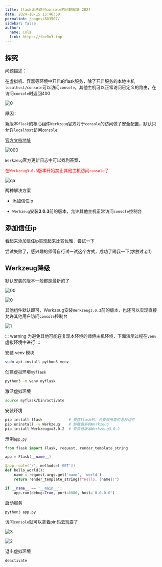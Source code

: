 ```yaml
---
title: flask无法访问console的问题解决 2024
date: 2024-10-15 15:46:50
permalink: /pages/883507/
sidebar: false
author: 
  name: Cola
  link: https://the0n3.top
---
```



## 探究

问题描述：

在虚拟机、容器等环境中开启的flask服务，除了开启服务的本地主机`localhost/console`可以访问`console`，其他主机可以正常访问已定义的路由，在访问`console`时返回400

![0](https://the0n3.top/medias/flask-console/0.png)

原因：

新版本`flask`的核心组件`Werkzeug`官方对于`console`的访问做了安全配置，默认只允许`localhost`访问`console`

[官方文档地址](https://werkzeug.palletsprojects.com/en/3.0.x/debug/)

![000](https://the0n3.top/medias/flask-console/000.png)

`Werkzeug`官方更新日志中可以找到答案，<p style="color:red;">在`Werkzeug3.0.3`版本开始禁止其他主机访问`console`了</p>

![qa](https://the0n3.top/medias/flask-console/qa.png)

两种解决方案

- 添加信任ip

- `Werkzeug`安装**3.0.3**前的版本，允许其他主机正常访问`console`控制台


## 添加信任ip

看起来添加信任ip实现起来比较优雅，尝试一下

尝试失败了，感兴趣的师傅自行试一试这个方式，成功了踢我一下(求放过.gif)

## Werkzeug降级


默认安装的版本一般都是最新的了

![00](https://the0n3.top/medias/flask-console/00.png)

![0](https://the0n3.top/medias/flask-console/0.png)

其他组件默认即可，Werkzeug安装`Werkzeug3.0.3`前的版本，也还可以实现直接允许其他用户访问`console`控制台

![1](https://the0n3.top/medias/flask-console/1.png)


::: warning
为避免其他可能在复现本环境的师傅主机环境，下面演示过程在`venv`虚拟环境中进行
:::


安装 venv 模块

```bash
sudo apt install python3-venv
```

创建虚拟环境`myflask`

```bash
python3 -m venv myflask
```

激活虚拟环境
```bash
source myflask/bin/activate
```

安装环境

```bash
pip install flask            # 安装flask时，会安装所需的各种组件
pip uninstall -y Werkzeug    # 卸载最新的Werkzeug
pip install Werkzeug==3.0.2  # 安装低版本Werkzeug3.0.2
```

示例`app.py`

```python
from flask import Flask, request, render_template_string

app = Flask(__name__)

@app.route('/', methods=['GET'])
def hello_world():
    name = request.args.get('name', 'world')
    return render_template_string(f"Hello, {name}!")

if __name__ == '__main__':
    app.run(debug=True, port=8080, host='0.0.0.0')
```

启动服务
```bash
python3 app.py
```

访问`console`就可以拿着pin码去玩耍了

![3](https://the0n3.top/medias/flask-console/3.png)

![2](https://the0n3.top/medias/flask-console/2.png)

退出虚拟环境
```bash
deactivate
```